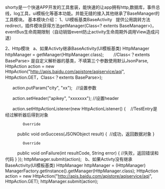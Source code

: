   shorty是一个快速APP开发的工具套装，能快速的让app拥有http,数据库，事件总线，log工具，ui模板化等基本功能。并能无缝的接入其他继承了BaseManager的工具模块。
  基本模块介绍：
  1、UI模板基类BaseActivity
    提供公用跳转方法redirect，插件模块获得方法getManager(Class<? extents BaseManager>)，eventBus生命周期限制（自动销毁event防止activity生命周期外调用View造成闪退）
    
  2、Http模块
    a、如果Activty继承BaseActivity(UI模板基类)
        HttpManager httpManager = getManager(HttpManager.class);
        //Class<？extents BaseParse> 是自定义解析器的基类，不填第三个参数使用默认JsonParse, 
        HttpAction action = new HttpAction("http://apis.baidu.com/apistore/aqiservice/aqi", HttpAction.GET，Class<？extents BaseParse>);

        action.putParam("city", "xx");   //设置参数

        action.setHeader("apikey", "xxxxxxx"); //设置header

        action.setHttpActionListener(new HttpActionListener<TestEntry>() {    //TestEntry是经过解析器后得到对象
                                         
            Override
            public void onSuccess(JSONObject result) {  //成功，返回数据对象
            }

            Override
            public void onFailure(int resultCode, String error) { //失败，返回错误和代码
            }
        });
        httpManager.submit(action);
    b、如果Activty没有继承BaseActivity(UI模板基类)
        HttpManager httpManager = (HttpManager) ManagerFactory.getInstance().getManager(HttpManager.class);
        HttpAction action = new HttpAction("http://apis.baidu.com/apistore/aqiservice/aqi", HttpAction.GET);
        httpManager.submit(action);
        
  
